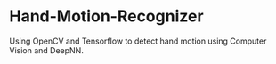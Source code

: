 # Hand-Motion-Recognizer
Using OpenCV and Tensorflow to detect hand motion using Computer Vision and DeepNN.
